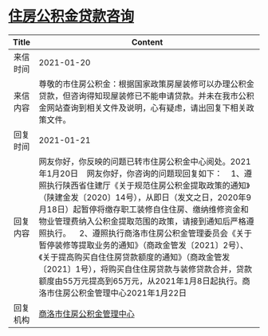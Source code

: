 # [住房公积金贷款咨询](http://www.shangluo.gov.cn/zmhd/ldxxxx.jsp?urltype=leadermail.LeaderMailContentUrl&wbtreeid=1112&leadermailid=6831)

| Title |                                                                                                                                                                      Content                                                                                                                                                                       |
|:-----:|----------------------------------------------------------------------------------------------------------------------------------------------------------------------------------------------------------------------------------------------------------------------------------------------------------------------------------------------------|
| 来信时间  | 2021-01-20                                                                                                                                                                                                                                                                                                                                         |
| 来信内容  | 尊敬的市住房公积金：根据国家政策房屋装修可以办理公积金贷款，但咨询得知现屋装修已不能申请贷款。并未在我市公积金网站查询到相关文件及说明，心有疑虑，请出回复下相关政策文件。                                                                                                                                                                                                                                                              |
| 回复时间  | 2021-01-21                                                                                                                                                                                                                                                                                                                                         |
| 回复内容  | 网友你好，你反映的问题已转市住房公积金中心阅处。2021年1月20日    网友你好，你咨询的问题现回复如下：    1、遵照执行陕西省住建厅《关于规范住房公积金提取政策的通知》（陕建金发〔2020〕14号），从即日（发文之日，2020年9月18日）起暂停将缴存职工装修自住住房、缴纳维修资金和物业管理费纳入公积金提取范围的政策，请接到通知后严格遵照执行。    2、遵照执行商洛市住房公积金管理委员会《关于暂停装修等提取业务的通知》（商政金管发〔2021〕2号）、《关于提高购买自住住房贷款额度的通知》（商政金管发〔2021〕1号），将购买自住住房贷款与装修贷款合并，贷款额度由55万元提高到65万元，从2021年1月8日起执行。商洛市住房公积金管理中心2021年1月22日 |
| 回复机构  | [商洛市住房公积金管理中心](../../category/agencies/商洛市住房公积金管理中心.md)                                                                                                                                                                                                                                                                                            |